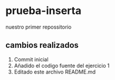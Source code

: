 # prueba-inserta
nuestro primer repossitorio

## cambios realizados

1. Commit inicial
2. Añadido el codigo fuente del ejercicio 1
3. Editado este archivo README.md
